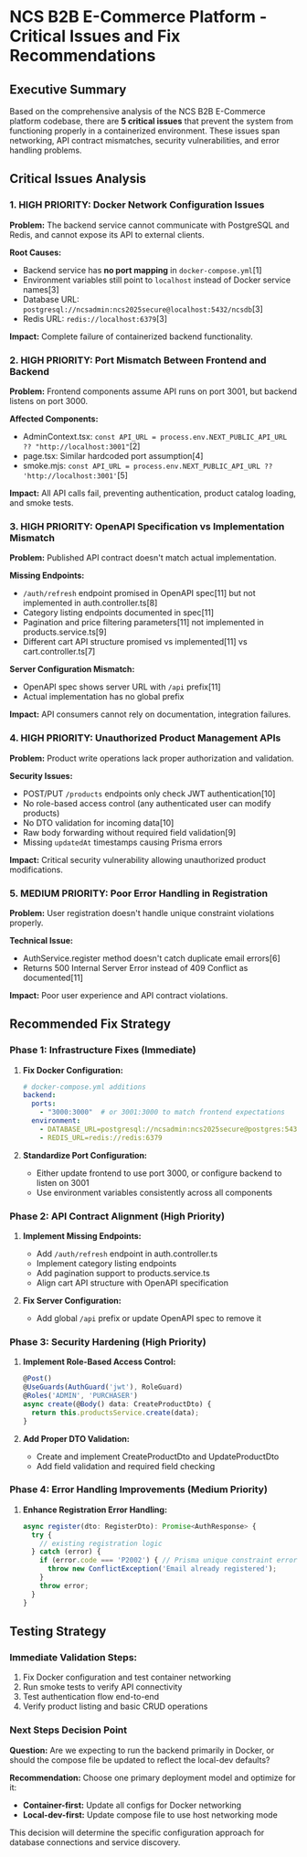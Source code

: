 # NCS B2B E-Commerce Platform - Critical Issues and Fix Recommendations

## Executive Summary

Based on the comprehensive analysis of the NCS B2B E-Commerce platform codebase, there are **5 critical issues** that prevent the system from functioning properly in a containerized environment. These issues span networking, API contract mismatches, security vulnerabilities, and error handling problems.

## Critical Issues Analysis

### 1. **HIGH PRIORITY: Docker Network Configuration Issues**

**Problem:** The backend service cannot communicate with PostgreSQL and Redis, and cannot expose its API to external clients.

**Root Causes:**
- Backend service has **no port mapping** in `docker-compose.yml`[1]
- Environment variables still point to `localhost` instead of Docker service names[3]
- Database URL: `postgresql://ncsadmin:ncs2025secure@localhost:5432/ncsdb`[3]
- Redis URL: `redis://localhost:6379`[3]

**Impact:** Complete failure of containerized backend functionality.

### 2. **HIGH PRIORITY: Port Mismatch Between Frontend and Backend**

**Problem:** Frontend components assume API runs on port 3001, but backend listens on port 3000.

**Affected Components:**
- AdminContext.tsx: `const API_URL = process.env.NEXT_PUBLIC_API_URL ?? "http://localhost:3001"`[2]
- page.tsx: Similar hardcoded port assumption[4]
- smoke.mjs: `const API_URL = process.env.NEXT_PUBLIC_API_URL ?? 'http://localhost:3001'`[5]

**Impact:** All API calls fail, preventing authentication, product catalog loading, and smoke tests.

### 3. **HIGH PRIORITY: OpenAPI Specification vs Implementation Mismatch**

**Problem:** Published API contract doesn't match actual implementation.

**Missing Endpoints:**
- `/auth/refresh` endpoint promised in OpenAPI spec[11] but not implemented in auth.controller.ts[8]
- Category listing endpoints documented in spec[11]
- Pagination and price filtering parameters[11] not implemented in products.service.ts[9]
- Different cart API structure promised vs implemented[11] vs cart.controller.ts[7]

**Server Configuration Mismatch:**
- OpenAPI spec shows server URL with `/api` prefix[11]
- Actual implementation has no global prefix

**Impact:** API consumers cannot rely on documentation, integration failures.

### 4. **HIGH PRIORITY: Unauthorized Product Management APIs**

**Problem:** Product write operations lack proper authorization and validation.

**Security Issues:**
- POST/PUT `/products` endpoints only check JWT authentication[10]
- No role-based access control (any authenticated user can modify products)
- No DTO validation for incoming data[10]
- Raw body forwarding without required field validation[9]
- Missing `updatedAt` timestamps causing Prisma errors

**Impact:** Critical security vulnerability allowing unauthorized product modifications.

### 5. **MEDIUM PRIORITY: Poor Error Handling in Registration**

**Problem:** User registration doesn't handle unique constraint violations properly.

**Technical Issue:**
- AuthService.register method doesn't catch duplicate email errors[6]
- Returns 500 Internal Server Error instead of 409 Conflict as documented[11]

**Impact:** Poor user experience and API contract violations.

## Recommended Fix Strategy

### Phase 1: Infrastructure Fixes (Immediate)
1. **Fix Docker Configuration:**
   ```yaml
   # docker-compose.yml additions
   backend:
     ports:
       - "3000:3000"  # or 3001:3000 to match frontend expectations
     environment:
       - DATABASE_URL=postgresql://ncsadmin:ncs2025secure@postgres:5432/ncsdb
       - REDIS_URL=redis://redis:6379
   ```

2. **Standardize Port Configuration:**
   - Either update frontend to use port 3000, or configure backend to listen on 3001
   - Use environment variables consistently across all components

### Phase 2: API Contract Alignment (High Priority)
1. **Implement Missing Endpoints:**
   - Add `/auth/refresh` endpoint in auth.controller.ts
   - Implement category listing endpoints
   - Add pagination support to products.service.ts
   - Align cart API structure with OpenAPI specification

2. **Fix Server Configuration:**
   - Add global `/api` prefix or update OpenAPI spec to remove it

### Phase 3: Security Hardening (High Priority)
1. **Implement Role-Based Access Control:**
   ```typescript
   @Post()
   @UseGuards(AuthGuard('jwt'), RoleGuard)
   @Roles('ADMIN', 'PURCHASER')
   async create(@Body() data: CreateProductDto) {
     return this.productsService.create(data);
   }
   ```

2. **Add Proper DTO Validation:**
   - Create and implement CreateProductDto and UpdateProductDto
   - Add field validation and required field checking

### Phase 4: Error Handling Improvements (Medium Priority)
1. **Enhance Registration Error Handling:**
   ```typescript
   async register(dto: RegisterDto): Promise<AuthResponse> {
     try {
       // existing registration logic
     } catch (error) {
       if (error.code === 'P2002') { // Prisma unique constraint error
         throw new ConflictException('Email already registered');
       }
       throw error;
     }
   }
   ```

## Testing Strategy

### Immediate Validation Steps:
1. Fix Docker configuration and test container networking
2. Run smoke tests to verify API connectivity
3. Test authentication flow end-to-end
4. Verify product listing and basic CRUD operations

### Next Steps Decision Point

**Question:** Are we expecting to run the backend primarily in Docker, or should the compose file be updated to reflect the local-dev defaults?

**Recommendation:** Choose one primary deployment model and optimize for it:
- **Container-first:** Update all configs for Docker networking
- **Local-dev-first:** Update compose file to use host networking mode

This decision will determine the specific configuration approach for database connections and service discovery.